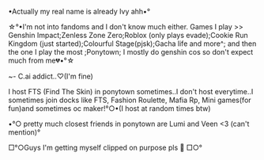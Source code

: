 •Actually my real name is already Ivy ahh•°

☆°•I'm not into fandoms and I don't know much either. Games I play >> Genshin Impact;Zenless Zone Zero;Roblox (only plays evade);Cookie Run Kingdom (just started);Colourful Stage(pjsk);Gacha life and more^; and then the one I play the most ;Ponytown; I mostly do genshin cos so don't expect much from me💔•°☆ 

~- C.ai addict..♡(I'm fine)

I host FTS (Find The Skin) in ponytown sometimes..I don't host everytime..I sometimes join docks like FTS, Fashion Roulette, Mafia Rp, Mini games(for fun)and sometimes oc maker!°○•(I host at random times btw) 

•°○ pretty much closest friends in ponytown are Lumi and Veen <3 (can't mention)°

□°○Guys I'm getting myself clipped on purpose pls 🙏 □○°
